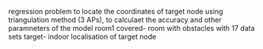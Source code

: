 regression problem to locate the coordinates of target node using triangulation method (3 APs), to calculaet the accuracy and other paramneters of the model
room1 covered- room with obstacles with 17 data sets 
target- indoor localisation of target node
